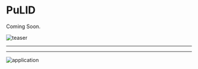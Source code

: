 # PuLID

Coming Soon.

![teaser](https://github.com/ToTheBeginning/PuLID/assets/11482921/8bfddeef-8f6e-48d7-8b3f-2dd3faa581dd)

****
****

![application](https://github.com/ToTheBeginning/PuLID/assets/11482921/690d7d14-c825-4bd7-b523-ac20ce79c6b8)